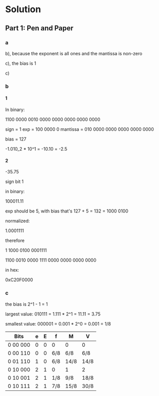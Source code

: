 # Solution

## Part 1: Pen and Paper

### a

b), because the exponent is all ones and the mantissa is non-zero

c), the bias is 1

c)

### b

#### 1

In binary:

1100 0000 0010 0000 0000 0000 0000 0000

sign = 1
exp = 100 0000 0
mantissa = 010 0000 0000 0000 0000 0000

bias = 127

-1.010_2 * 10^1 = -10.10 = -2.5

#### 2

-35.75

sign bit 1

in binary:

100011.11

exp should be 5, with bias that's 127 + 5 = 132 = 1000 0100

normalized:

1.0001111

therefore

1 1000 0100 0001111

1100 0010 0000 1111 0000 0000 0000 0000

in hex:

0xC20F0000

### c

the bias is 2^1 - 1 = 1

largest value: 010111 = 1.111 * 2^1 = 11.11 = 3.75

smallest value: 000001 = 0.001 * 2^0 = 0.001 = 1/8

| Bits     | e   | E   | f   | M    | V    |
| -------- | --- | --- | --- | ---- | ---- |
| 0 00 000 | 0   | 0   | 0   | 0    | 0    |
| 0 00 110 | 0   | 0   | 6/8 | 6/8  | 6/8  |
| 0 01 110 | 1   | 0   | 6/8 | 14/8 | 14/8 |
| 0 10 000 | 2   | 1   | 0   | 1    | 2    |
| 0 10 001 | 2   | 1   | 1/8 | 9/8  | 18/8 |
| 0 10 111 | 2   | 1   | 7/8 | 15/8 | 30/8 |

